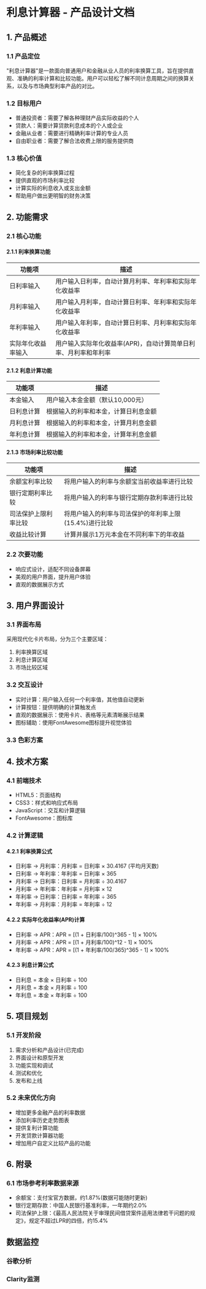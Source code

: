 # 利息计算器 - 产品设计文档

## 1. 产品概述

### 1.1 产品定位

"利息计算器"是一款面向普通用户和金融从业人员的利率换算工具，旨在提供直观、准确的利率计算和比较功能。用户可以轻松了解不同计息周期之间的换算关系，以及与市场典型利率产品的对比。

### 1.2 目标用户

- 普通投资者：需要了解各种理财产品实际收益的个人
- 贷款人：需要计算贷款利息成本的个人或企业
- 金融从业者：需要进行精确利率计算的专业人员
- 自由职业者：需要了解合法收费上限的服务提供商

### 1.3 核心价值

- 简化复杂的利率换算过程
- 提供直观的市场利率比较
- 计算实际的利息收入或支出金额
- 帮助用户做出更明智的财务决策

## 2. 功能需求

### 2.1 核心功能

#### 2.1.1 利率换算功能

| 功能项 | 描述 |
|-------|------|
| 日利率输入 | 用户输入日利率，自动计算月利率、年利率和实际年化收益率 |
| 月利率输入 | 用户输入月利率，自动计算日利率、年利率和实际年化收益率 |
| 年利率输入 | 用户输入年利率，自动计算日利率、月利率和实际年化收益率 |
| 实际年化收益率输入 | 用户输入实际年化收益率(APR)，自动计算简单日利率、月利率和年利率 |

#### 2.1.2 利息计算功能

| 功能项 | 描述 |
|-------|------|
| 本金输入 | 用户输入本金金额（默认10,000元） |
| 日利息计算 | 根据输入的利率和本金，计算日利息金额 |
| 月利息计算 | 根据输入的利率和本金，计算月利息金额 |
| 年利息计算 | 根据输入的利率和本金，计算年利息金额 |

#### 2.1.3 市场利率比较功能

| 功能项 | 描述 |
|-------|------|
| 余额宝利率比较 | 将用户输入的利率与余额宝当前收益率进行比较 |
| 银行定期利率比较 | 将用户输入的利率与银行定期存款利率进行比较 |
| 司法保护上限利率比较 | 将用户输入的利率与司法保护的年利率上限(15.4%)进行比较 |
| 收益比较计算 | 计算并展示1万元本金在不同利率下的年收益 |

### 2.2 次要功能

- 响应式设计，适配不同设备屏幕
- 美观的用户界面，提升用户体验
- 直观的数据展示方式

## 3. 用户界面设计

### 3.1 界面布局

采用现代化卡片布局，分为三个主要区域：
1. 利率换算区域
2. 利息计算区域
3. 市场比较区域

### 3.2 交互设计

- 实时计算：用户输入任何一个利率值，其他值自动更新
- 计算按钮：提供明确的计算触发点
- 直观的数据展示：使用卡片、表格等元素清晰展示结果
- 图标辅助：使用FontAwesome图标提升视觉体验

### 3.3 色彩方案



## 4. 技术方案

### 4.1 前端技术

- HTML5：页面结构
- CSS3：样式和响应式布局
- JavaScript：交互和计算逻辑
- FontAwesome：图标库

### 4.2 计算逻辑

#### 4.2.1 利率换算公式

- 日利率 → 月利率：月利率 = 日利率 × 30.4167 (平均月天数)
- 日利率 → 年利率：年利率 = 日利率 × 365
- 月利率 → 日利率：日利率 = 月利率 ÷ 30.4167
- 月利率 → 年利率：年利率 = 月利率 × 12
- 年利率 → 日利率：日利率 = 年利率 ÷ 365
- 年利率 → 月利率：月利率 = 年利率 ÷ 12

#### 4.2.2 实际年化收益率(APR)计算

- 日利率 → APR：APR = [(1 + 日利率/100)^365 - 1] × 100%
- 月利率 → APR：APR = [(1 + 月利率/100)^12 - 1] × 100%
- 年利率 → APR：APR = [(1 + 年利率/100/365)^365 - 1] × 100%

#### 4.2.3 利息计算公式

- 日利息 = 本金 × 日利率 ÷ 100
- 月利息 = 本金 × 月利率 ÷ 100
- 年利息 = 本金 × 年利率 ÷ 100

## 5. 项目规划

### 5.1 开发阶段

1. 需求分析和产品设计(已完成)
2. 界面设计和原型开发
3. 功能实现和调试
4. 测试和优化
5. 发布和上线

### 5.2 未来优化方向

- 增加更多金融产品的利率数据
- 添加利率历史走势图表
- 提供复利计算功能
- 开发贷款计算器功能
- 增加用户自定义比较产品的功能

## 6. 附录

### 6.1 市场参考利率数据来源

- 余额宝：支付宝官方数据，约1.87%(数据可能随时更新)
- 银行定期存款：中国人民银行基准利率，一年期约2.0%
- 司法保护上限：《最高人民法院关于审理民间借贷案件适用法律若干问题的规定》，规定不超过LPR的四倍，约15.4% 


## 数据监控

### 谷歌分析
<!-- Google tag (gtag.js) -->
<script async src="https://www.googletagmanager.com/gtag/js?id=G-KK6RGD17J4"></script>
<script>
  window.dataLayer = window.dataLayer || [];
  function gtag(){dataLayer.push(arguments);}
  gtag('js', new Date());

  gtag('config', 'G-KK6RGD17J4');
</script>
### Clarity监测
<script type="text/javascript">
    (function(c,l,a,r,i,t,y){
        c[a]=c[a]||function(){(c[a].q=c[a].q||[]).push(arguments)};
        t=l.createElement(r);t.async=1;t.src="https://www.clarity.ms/tag/"+i;
        y=l.getElementsByTagName(r)[0];y.parentNode.insertBefore(t,y);
    })(window, document, "clarity", "script", "rjykavyz7m");
</script>